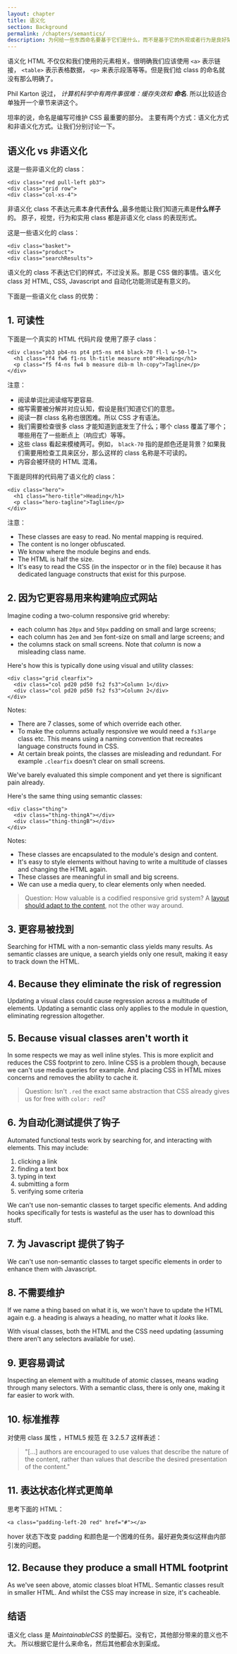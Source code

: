 ```yaml
---
layout: chapter
title: 语义化
section: Background
permalink: /chapters/semantics/
description: 为何给一些东西命名要基于它们是什么，而不是基于它的外观或者行为是良好架构和可维护的CSS的基础.
---
```


语义化 HTML 不仅仅和我们使用的元素相关。很明确我们应该使用 `<a>` 表示链接， `<table>` 表示表格数据， `<p>` 来表示段落等等。但是我们给 class 的命名就没有那么明确了。

Phil Karton 说过， *计算机科学中有两件事很难：缓存失效和 **命名***. 所以比较适合单独开一个章节来讲这个。

坦率的说，命名是编写可维护 CSS 最重要的部分。 主要有两个方式：语义化方式和非语义化方式。让我们分别讨论一下。

## 语义化 vs 非语义化

这是一些非语义化的 class：

	<div class="red pull-left pb3">
	<div class="grid row">
	<div class="col-xs-4">

非语义化 class 不表达元素本身代表**什么** ,最多他能让我们知道元素是**什么样子**的。 原子，视觉，行为和实用 class 都是非语义化 class 的表现形式。

这是一些语义化的 class：

	<div class="basket">
	<div class="product">
	<div class="searchResults">

语义化的 class 不表达它们的样式，不过没关系。那是 CSS 做的事情。语义化 class 对 HTML, CSS, Javascript and 自动化功能测试是有意义的。

下面是一些语义化 class 的优势：

## 1. 可读性

下面是一个真实的 HTML 代码片段 使用了原子 class：

	<div class="pb3 pb4-ns pt4 pt5-ns mt4 black-70 fl-l w-50-l">
	  <h1 class="f4 fw6 f1-ns lh-title measure mt0">Heading</h1>
	  <p class="f5 f4-ns fw4 b measure dib-m lh-copy">Tagline</p>
	</div>

注意：

- 阅读单词比阅读缩写更容易.
- 缩写需要被分解并对应认知，假设是我们知道它们的意思。
- 阅读一群 class 名称也很困难。所以 CSS 才有语法。
- 我们需要检查很多 class 才能知道到底发生了什么；哪个 class 覆盖了哪个；哪些用在了一些断点上（响应式）等等。
- 这些 class 看起来模棱两可。例如， `black-70` 指的是颜色还是背景？如果我们需要用检查工具来区分，那么这样的 class 名称是不可读的。
- 内容会被环绕的 HTML 混淆。

下面是同样的代码用了语义化的 class：

	<div class="hero">
	  <h1 class="hero-title">Heading</h1>
	  <p class="hero-tagline">Tagline</p>
	</div>

注意：

- These classes are easy to read. No mental mapping is required.
- The content is no longer obfuscated.
- We know where the module begins and ends.
- The HTML is half the size.
- It's easy to read the CSS (in the inspector or in the file) because it has dedicated language constructs that exist for this purpose.

## 2. 因为它更容易用来构建响应式网站

Imagine coding a two-column responsive grid whereby:

* each column has `20px` and `50px` padding on small and large screens;
* each column has `2em` and `3em` font-size on small and large screens; and
* the columns stack on small screens. Note that *column* is now a misleading class name.

Here's how this is typically done using visual and utility classes:

	<div class="grid clearfix">
	  <div class="col pd20 pd50 fs2 fs3">Column 1</div>
	  <div class="col pd20 pd50 fs2 fs3">Column 2</div>
	</div>

Notes:

- There are 7 classes, some of which override each other.
- To make the columns actually responsive we would need a `fs3large` class etc. This means using a naming convention that recreates language constructs found in CSS.
- At certain break points, the classes are misleading and redundant. For example `.clearfix` doesn't clear on small screens.

We've barely evaluated this simple component and yet there is significant pain already.

Here's the same thing using semantic classes:

	<div class="thing">
	  <div class="thing-thingA"></div>
	  <div class="thing-thingB"></div>
	</div>

Notes:

- These classes are encapsulated to the module's design and content.
- It's easy to style elements without having to write a multitude of classes and changing the HTML again.
- These classes are meaningful in small and big screens.
- We can use a media query, to clear elements only when needed.

> Question: How valuable is a codified responsive grid system? A [layout should adapt to the content](http://adamsilver.io/articles/stop-using-device-breakpoints/), not the other way around.

## 3. 更容易被找到

Searching for HTML with a non-semantic class yields many results. As semantic classes are unique, a search yields only one result, making it easy to track down the HTML.

## 4. Because they eliminate the risk of regression

Updating a visual class could cause regression across a multitude of elements. Updating a semantic class only applies to the module in question, eliminating regression altogether.

## 5. Because visual classes aren't worth it

In some respects we may as well inline styles. This is more explicit and reduces the CSS footprint to zero. Inline CSS is a problem though, because we can't use media queries for example. And placing CSS in HTML mixes concerns and removes the ability to cache it.

> Question: Isn't `.red` the exact same abstraction that CSS already gives us for free with `color: red`?

## 6. 为自动化测试提供了钩子

Automated functional tests work by searching for, and interacting with elements. This may include:

1. clicking a link
2. finding a text box
3. typing in text
4. submitting a form
5. verifying some criteria

We can't use non-semantic classes to target specific elements. And adding hooks specifically for tests is wasteful as the user has to download this stuff.

## 7. 为 Javascript 提供了钩子

We can't use non-semantic classes to target specific elements in order to enhance them with Javascript.

## 8. 不需要维护

If we name a thing based on what it is, we won't have to update the HTML again e.g. a heading is always a heading, no matter what it *looks* like.

With visual classes, both the HTML and the CSS need updating (assuming there aren't any selectors available for use).

## 9. 更容易调试

Inspecting an element with a multitude of atomic classes, means wading through many selectors. With a semantic class, there is only one, making it far easier to work with.

## 10. 标准推荐

对使用 class 属性 ，HTML5 规范 在 3.2.5.7 这样表述：

> "[...] authors are encouraged to use values that describe the nature of the content, rather than values that describe the desired presentation of the content."

## 11. 表达状态化样式更简单

思考下面的 HTML：

	<a class="padding-left-20 red" href="#"></a>

hover 状态下改变 padding 和颜色是一个困难的任务。最好避免类似这样由内部引发的问题。

## 12. Because they produce a small HTML footprint

As we've seen above, atomic classes bloat HTML. Semantic classes result in smaller HTML. And whilst the CSS may increase in size, it's cacheable.

## 结语

语义化 class 是 *MaintainableCSS* 的垫脚石。没有它，其他部分带来的意义也不大。 所以根据它是什么来命名，然后其他都会水到渠成。
